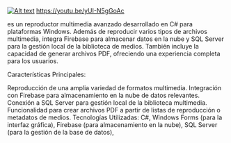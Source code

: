 [![Alt text](https://img.youtube.com/vi/yUI-N5gGoAc/0.jpg)](https://www.youtube.com/watch?v=/yUI-N5gGoAc)
https://youtu.be/yUI-N5gGoAc



es un reproductor multimedia avanzado desarrollado en C# para plataformas Windows. Además de reproducir varios tipos de archivos multimedia, integra Firebase para almacenar datos en la nube y SQL Server para la gestión local de la biblioteca de medios. También incluye la capacidad de generar archivos PDF, ofreciendo una experiencia completa para los usuarios.

Características Principales:

Reproducción de una amplia variedad de formatos multimedia.
Integración con Firebase para almacenamiento en la nube de datos relevantes.
Conexión a SQL Server para gestión local de la biblioteca multimedia.
Funcionalidad para crear archivos PDF a partir de listas de reproducción o metadatos de medios.
Tecnologías Utilizadas:
C#, Windows Forms (para la interfaz gráfica), Firebase (para almacenamiento en la nube), SQL Server (para la gestión de la base de datos),
